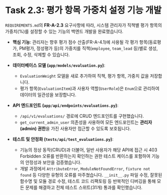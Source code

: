 # Task 2.3: 평가 항목 가중치 설정 기능 개발

`REQUIREMENTS.md`의 **FR-A-2.3** 요구사항에 따라, 시스템 관리자가 직책별 평가 항목의 가중치(%)를 설정할 수 있는 기능의 백엔드 개발을 완료했습니다.

- **핵심 기능**: 관리자는 향후 평가 점수 산출(FR-A-4.1)에 사용될 각 평가 항목(동료평가, PM평가, 정성평가 등)의 가중치를 직책(`employee`, `team_lead` 등)별로 생성, 조회, 수정, 삭제할 수 있습니다.

- **데이터베이스 모델 (`app/models/evaluation.py`)**:
    - `EvaluationWeight` 모델을 새로 추가하여 직책, 평가 항목, 가중치 값을 저장합니다.
    - 평가 항목(`EvaluationItem`)과 사용자 역할(`UserRole`)은 `Enum`으로 관리하여 데이터의 일관성을 보장합니다.

- **API 엔드포인트 (`app/api/endpoints/evaluations.py`)**:
    - `/api/v1/evaluations/` 경로에 CRUD 엔드포인트를 구현했습니다.
    - `get_current_admin_user` 의존성을 사용하여 모든 엔드포인트는 **관리자(admin) 권한**을 가진 사용자만 접근할 수 있도록 보호됩니다.

- **테스트 및 안정화 (`tests/api/test_evaluations.py`)**:
    - 기능의 정상 동작(CRUD)과 더불어, 일반 사용자가 해당 API에 접근 시 403 Forbidden 오류를 반환하는지 확인하는 권한 테스트 케이스를 포함하여 기능의 안정성과 보안을 검증했습니다.
    - 개발 과정에서 `AttributeError`, `ModuleNotFoundError`, `fixture not found` 등 다양한 유형의 오류를 마주쳤습니다. `__init__.py` 파일 수정, 잘못된 함수명 및 모듈 경로 수정, 테스트 코드 리팩토링 등 반복적인 디버깅을 통해 모든 문제를 해결하고 전체 테스트 스위트(31개) 통과를 확인했습니다.